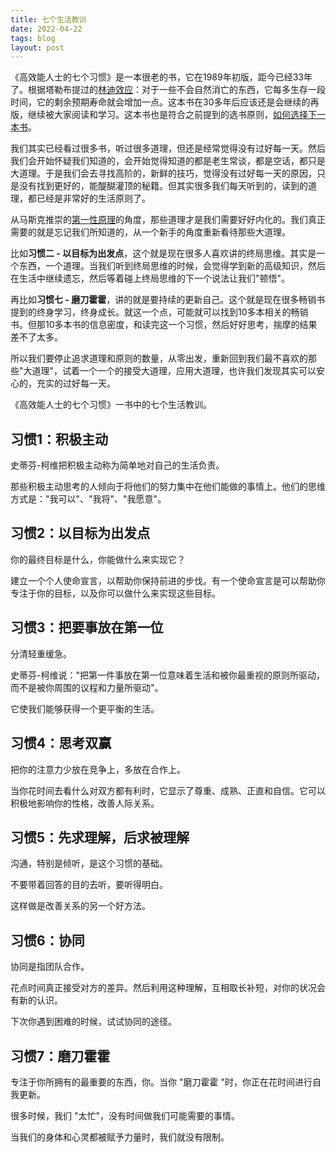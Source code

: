 ```yaml
---
title: 七个生活教训
date: 2022-04-22
tags: blog
layout: post
---
```


《高效能人士的七个习惯》是一本很老的书，它在1989年初版，距今已经33年了。根据塔勒布提过的[林迪效应](https://en.wikipedia.org/wiki/Lindy_effect)：对于一些不会自然消亡的东西，它每多生存一段时间，它的剩余预期寿命就会增加一点。这本书在30多年后应该还是会继续的再版，继续被大家阅读和学习。这本书也是符合之前提到的选书原则，[如何选择下一本书](https://6path.com/blog/how-to-find-good-books/)。

我们其实已经看过很多书，听过很多道理，但还是经常觉得没有过好每一天。然后我们会开始怀疑我们知道的，会开始觉得知道的都是老生常谈，都是空话，都只是大道理。于是我们会去寻找高阶的，新鲜的技巧，觉得没有过好每一天的原因，只是没有找到更好的，能醍醐灌顶的秘籍。但其实很多我们每天听到的，读到的道理，都已经是非常好的生活原则了。

从马斯克推崇的[第一性原理](https://fs.blog/first-principles/)的角度，那些道理才是我们需要好好内化的。我们真正需要的就是忘记我们所知道的，从一个新手的角度重新看待那些大道理。

比如**习惯二 - 以目标为出发点**，这个就是现在很多人喜欢讲的终局思维。其实是一个东西，一个道理。当我们听到终局思维的时候，会觉得学到新的高级知识，然后在生活中继续遗忘，然后等着碰上终局思维的下一个说法让我们"顿悟"。

再比如**习惯七 - 磨刀霍霍**，讲的就是要持续的更新自己。这个就是现在很多畅销书提到的终身学习，终身成长。就这一个点，可能就可以找到10多本相关的畅销书。但那10多本书的信息密度，和读完这一个习惯，然后好好思考，揣摩的结果差不了太多。

所以我们要停止追求道理和原则的数量，从零出发，重新回到我们最不喜欢的那些"大道理"，试着一个一个的接受大道理，应用大道理，也许我们发现其实可以安心的，充实的过好每一天。



《高效能人士的七个习惯》一书中的七个生活教训。

## 习惯1：积极主动

史蒂芬-柯维把积极主动称为简单地对自己的生活负责。

那些积极主动思考的人倾向于将他们的努力集中在他们能做的事情上。他们的思维方式是："我可以"、"我将"、"我愿意"。
## 习惯2：以目标为出发点

你的最终目标是什么，你能做什么来实现它？

建立一个个人使命宣言，以帮助你保持前进的步伐。有一个使命宣言是可以帮助你专注于你的目标，以及你可以做什么来实现这些目标。

## 习惯3：把要事放在第一位

分清轻重缓急。

史蒂芬-柯维说："把第一件事放在第一位意味着生活和被你最重视的原则所驱动，而不是被你周围的议程和力量所驱动"。

它使我们能够获得一个更平衡的生活。

## 习惯4：思考双赢

把你的注意力少放在竞争上，多放在合作上。

当你花时间去看什么对双方都有利时，它显示了尊重、成熟、正直和自信。它可以积极地影响你的性格，改善人际关系。

## 习惯5：先求理解，后求被理解

沟通，特别是倾听，是这个习惯的基础。

不要带着回答的目的去听，要听得明白。

这样做是改善关系的另一个好方法。

## 习惯6：协同

协同是指团队合作。

花点时间真正接受对方的差异。然后利用这种理解，互相取长补短，对你的状况会有新的认识。

下次你遇到困难的时候，试试协同的途径。
## 习惯7：磨刀霍霍

专注于你所拥有的最重要的东西，你。当你 "磨刀霍霍 "时，你正在花时间进行自我更新。

很多时候，我们 "太忙"，没有时间做我们可能需要的事情。

当我们的身体和心灵都被赋予力量时，我们就没有限制。